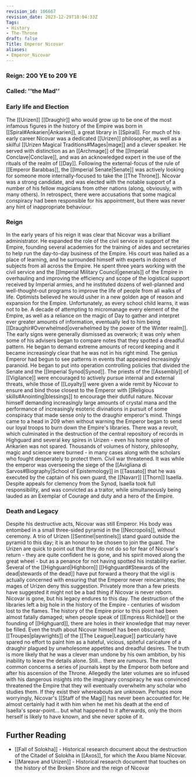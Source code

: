 ```yaml
---
revision_id: 106667
revision_date: 2023-12-29T18:04:33Z
Tags:
- History
- The-Throne
draft: false
Title: Emperor Nicovar
aliases:
- Emperor_Nicovar
---
```

### Reign: 200 YE to 209 YE
### Called: ''the Mad''
### Early life and Election
The [[Urizen]] [[Draughir]]  who would grow up to be one of the most infamous figures in the history of the Empire was born in [[Spiral#Ankarien|Ankarien]], a great library in [[Spiral]]. For much of his early career Nicovar was a dedicated [[Urizen]] philosopher, as well as a skilful [[Urizen Magical Traditions#Mages|mage]] and a clever speaker. He served with distinction as an [[Archmage]] of the [[Imperial Conclave|Conclave]], and was an acknowledged expert in the use of the rituals of the realm of [[Day]].
Following the external-focus of the rule of [[Emperor Barabbas]], the [[Imperial Senate|Senate]] was actively looking for someone more internally-focused to take the [[The Throne]]. Nicovar was a strong candidate, and was elected with the notable support of a number of his fellow magicians from other nations (along, obviously, with many others). In retrospect, there were accusations that some magical conspiracy had been responsible for his appointment, but there was never any hint of inappropriate behaviour.
### Reign
In the early years of his reign it was clear that Nicovar was a brilliant administrator. He expanded the role of the civil service in support of the Empire, founding several academies for the training of aides and secretaries to help run the day-to-day business of the Empire. His court was hailed as a place of learning, and he surrounded himself with experts in dozens of subjects from all across the Empire. He spent three years working with the civil service and the [[Imperial Military Council|generals]] of the Empire in overhauling and improving the efficiency and scope of the logistical support received by Imperial armies, and he instituted dozens of well-planned and well-thought-out programs to improve the life of people from all walks of life.
Optimists believed he would usher in a new golden age of reason and expansion for the Empire.
Unfortunately, as every school child learns, it was not to be. A decade of attempting to micromanage every element of the Empire, as well as a reliance on the magic of Day to gather and interpret ever greater amounts of information, eventually led to him being [[Draughir#Overwhelmed|overwhelmed by the power of the Winter realm]].
The early signs were generally dismissed as overwork; it was only when some of his advisers began to compare notes that they spotted a dreadful pattern. He began to demand extreme amounts of record keeping and it became increasingly clear that he was not in his right mind. 
The genius Emperor had begun to see patterns in events that appeared increasingly paranoid. He began to put into operation controlling policies that divided the Senate and the [[Imperial Synod|Synod]]. The priests of the [[Assembly]] of [[Vigilance]] were encouraged to actively pursue internal and external threats, while those of [[Loyalty]] were given a wide remit by Nicovar to ensure and bind those closest to the Emperor with [[Religious skills#Anointing|blessings]] to encourage their dutiful nature.
Nicovar himself demanding increasingly large amounts of crystal mana and the performance of increasingly esoteric divinations in pursuit of some conspiracy that made sense only to the draughir emperor's mind.
Things came to a head in 209 when without warning the Emperor began to send our loyal troops to burn down the Empire's libraries. There was a revolt, which culminated in the destruction of the central repository of records in Highguard and several key spires in Urizen - even his home spire of Ankarien was not spared. Thousands of volumes of history, philosophy, magic and science were burned - in many cases along with the scholars who fought desperately to protect them. Civil war threatened. 
It was while the emperor was overseeing the siege of the [[Avigliana di Sarvos#Biography|School of Epistemology]] in [[Tassato]] that he was executed by the captain of his own guard, the [[Navarr]] [[Thorn]] Isaella. Despite appeals for clemency from the Synod, Isaella took full responsibility, and was convicted as a traitor, while simultaneously being lauded as an Exemplar of Courage and duty and a hero of the Empire.
### Death and Legacy
Despite his destructive acts, Nicovar was still Emperor. His body was entombed in a small three-sided pyramid in the [[Necropolis]], without ceremony. A trio of Urizen [[Sentinel|sentinels]] stand guard outside the pyramid to this day; it is an honour to be chosen to join the guard. The Urizen are quick to point out that they do not do so for fear of Nicovar's return - they are quite confident he is gone, and his spirit moved along the great wheel - but as a penance for not having spotted his instability earlier. Several of the [[Highguard|Highborn]] [[Highguard#Stewards of the dead|stewards of the dead]] have put forward a theory that the vigil is actually concerned with ensuring that the Emperor never reincarnates; the mages of Urizen deny this suggestion. Privately more than a few priests have suggested it might not be a bad thing if Nicovar is never reborn.
Nicovar is gone, but his legacy endures to this day. The destruction of the libraries left a big hole in the history of the Empire - centuries of wisdom lost to the flames. The history of the Empire prior to this point had been almost fatally damaged; when people speak of [[Empress Richilde]] or the founding of [[Highguard]], there are holes in their knowledge that may never be filled. Even the truth about Nicovar himself has been obscured; [[Troupes|playwrights]] of the [[The League|League]] particularly have spared no effort to paint him as a hateful, vicious, spiteful caricature of a draughir plagued by unwholesome appetites and dreadful desires. The truth is more likely that he was a clever man undone by his own ambition, by his inability to leave the details alone. 
Still... there are rumours. The most common concerns a series of journals kept by the Emperor both before and after his ascension of the Throne. Allegedly the later volumes are so infused with his dangerous insights into the imaginary conspiracy he was convinced threatened the Empire that they will eventually overwhelm any scholar who studies them. If they exist their whereabouts are unknown.
Perhaps more worryingly, Nicovar's [[Staff of the Magi]] has never been accounted for. He almost certainly had it with him when he met his death at the end of Isaella's spear-point... but what happened to it afterwards, only the thorn herself is likely to have known, and she never spoke of it.
## Further Reading
* [[Fall of Solokha]] - Historical research document about the destruction of the Citadel of Solokha in [[Axos]], for which the Axou blame Nicovar.
* [[Mareave and Urizen]] - Historical research document that touches on the history of the Broken Shore and the reign of Nicovar